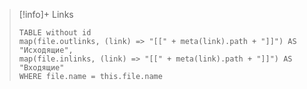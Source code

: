 > [!info]+ Links
> ```dataview 
> TABLE without id
> map(file.outlinks, (link) => "[[" + meta(link).path + "]]") AS "Исходящие",
> map(file.inlinks, (link) => "[[" + meta(link).path + "]]") AS "Входящие"
> WHERE file.name = this.file.name
> ```
